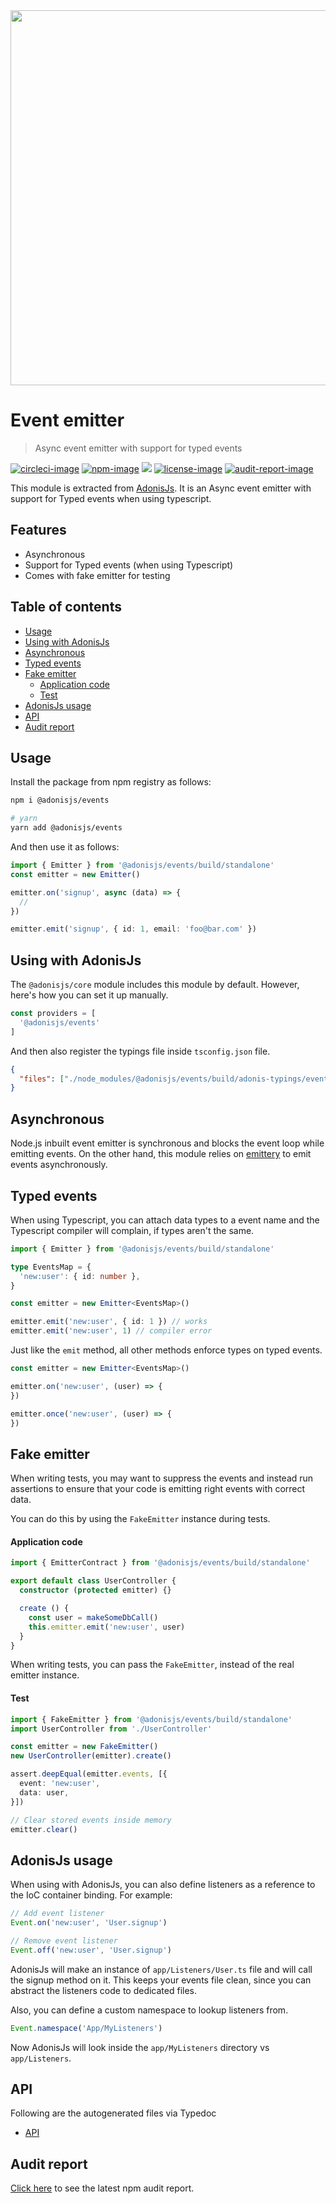 <div align="center">
  <img src="https://res.cloudinary.com/adonisjs/image/upload/q_100/v1564392111/adonis-banner_o9lunk.png" width="600px">
</div>

# Event emitter
> Async event emitter with support for typed events

[![circleci-image]][circleci-url] [![npm-image]][npm-url] ![][typescript-image] [![license-image]][license-url] [![audit-report-image]][audit-report-url]

This module is extracted from [AdonisJs](https://adonisjs.com). It is an Async event emitter with support for Typed events when using typescript.

## Features
- Asynchronous
- Support for Typed events (when using Typescript)
- Comes with fake emitter for testing

<!-- START doctoc generated TOC please keep comment here to allow auto update -->
<!-- DON'T EDIT THIS SECTION, INSTEAD RE-RUN doctoc TO UPDATE -->
## Table of contents

- [Usage](#usage)
- [Using with AdonisJs](#using-with-adonisjs)
- [Asynchronous](#asynchronous)
- [Typed events](#typed-events)
- [Fake emitter](#fake-emitter)
    - [Application code](#application-code)
    - [Test](#test)
- [AdonisJs usage](#adonisjs-usage)
- [API](#api)
- [Audit report](#audit-report)

<!-- END doctoc generated TOC please keep comment here to allow auto update -->

## Usage
Install the package from npm registry as follows:

```sh
npm i @adonisjs/events

# yarn
yarn add @adonisjs/events
```

And then use it as follows:

```ts
import { Emitter } from '@adonisjs/events/build/standalone'
const emitter = new Emitter()

emitter.on('signup', async (data) => {
  // 
})

emitter.emit('signup', { id: 1, email: 'foo@bar.com' })
```

## Using with AdonisJs
The `@adonisjs/core` module includes this module by default. However, here's how you can set it up manually.

```ts
const providers = [
  '@adonisjs/events'
]
```

And then also register the typings file inside `tsconfig.json` file.

```json
{
  "files": ["./node_modules/@adonisjs/events/build/adonis-typings/events.d.ts"]
}
```

## Asynchronous
Node.js inbuilt event emitter is synchronous and blocks the event loop while emitting events. On the other hand, this module relies on [emittery](https://github.com/sindresorhus/emittery) to emit events asynchronously.

## Typed events
When using Typescript, you can attach data types to a event name and the Typescript compiler will complain, if types aren't the same.

```ts
import { Emitter } from '@adonisjs/events/build/standalone'

type EventsMap = {
  'new:user': { id: number },
}

const emitter = new Emitter<EventsMap>()

emitter.emit('new:user', { id: 1 }) // works
emitter.emit('new:user', 1) // compiler error
```

Just like the `emit` method, all other methods enforce types on typed events.

```ts
const emitter = new Emitter<EventsMap>()

emitter.on('new:user', (user) => {
})

emitter.once('new:user', (user) => {
})
```

## Fake emitter
When writing tests, you may want to suppress the events and instead run assertions to ensure that your code is emitting right events with correct data.

You can do this by using the `FakeEmitter` instance during tests.

#### Application code
```ts
import { EmitterContract } from '@adonisjs/events/build/standalone'

export default class UserController {
  constructor (protected emitter) {}

  create () {
    const user = makeSomeDbCall()
    this.emitter.emit('new:user', user)
  }
}
```

When writing tests, you can pass the `FakeEmitter`, instead of the real emitter instance.

#### Test

```ts
import { FakeEmitter } from '@adonisjs/events/build/standalone'
import UserController from './UserController'

const emitter = new FakeEmitter()
new UserController(emitter).create()

assert.deepEqual(emitter.events, [{
  event: 'new:user',
  data: user,
}])

// Clear stored events inside memory
emitter.clear()
```

## AdonisJs usage
When using with AdonisJs, you can also define listeners as a reference to the IoC container binding. For example:

```ts
// Add event listener
Event.on('new:user', 'User.signup')

// Remove event listener
Event.off('new:user', 'User.signup')
```

AdonisJs will make an instance of `app/Listeners/User.ts` file and will call the signup method on it. This keeps your events file clean, since you can abstract the listeners code to dedicated files.

Also, you can define a custom namespace to lookup listeners from.

```ts
Event.namespace('App/MyListeners')
```

Now AdonisJs will look inside the `app/MyListeners` directory vs `app/Listeners`.

## API
Following are the autogenerated files via Typedoc

* [API](docs/README.md)

## Audit report
[Click here](https://htmlpreview.github.io/?https://github.com/adonisjs/events/blob/develop/npm-audit.html) to see the latest npm audit report.

[circleci-image]: https://img.shields.io/circleci/project/github/adonisjs/events/master.svg?style=for-the-badge&logo=circleci
[circleci-url]: https://circleci.com/gh/adonisjs/events "circleci"

[typescript-image]: https://img.shields.io/badge/Typescript-294E80.svg?style=for-the-badge&logo=typescript
[typescript-url]:  "typescript"

[npm-image]: https://img.shields.io/npm/v/@adonisjs/events.svg?style=for-the-badge&logo=npm
[npm-url]: https://npmjs.org/package/@adonisjs/events "npm"

[license-image]: https://img.shields.io/npm/l/@adonisjs/events?color=blueviolet&style=for-the-badge
[license-url]: LICENSE.md "license"

[audit-report-image]: https://img.shields.io/badge/-Audit%20Report-blueviolet?style=for-the-badge
[audit-report-url]: https://htmlpreview.github.io/?https://github.com/adonisjs/events/blob/develop/npm-audit.html "audit-report"
